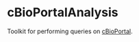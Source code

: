 # cBioPortalAnalysis

Toolkit for performing queries on [cBioPortal][].

[cbioportal]: https://www.cbioportal.org/
